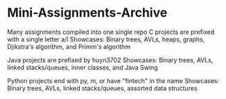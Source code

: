 # Mini-Assignments-Archive

Many assignments compiled into one single repo
C projects are prefixed with a single letter a/l
Showcases: Binary trees, AVLs, heaps, graphs, Djikstra's algorithm, and Primm's algorithm

Java projects are prefixed by huyn3702
Showcases: Binary trees, AVLs, linked stacks/queues, inner classes, and Java Swing

Python projects end with py, m, or have "fintech" in the name
Showcases: Binary trees, AVLs, linked stacks/queues, assorted data structures

